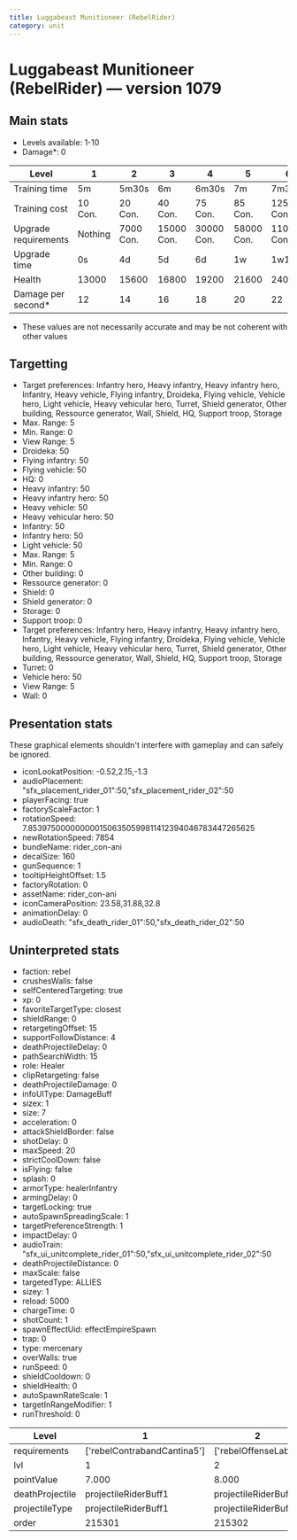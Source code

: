 ```yaml
---
title: Luggabeast Munitioneer (RebelRider)
category: unit
---
```


# Luggabeast Munitioneer (RebelRider) — version 1079

## Main stats

  * Levels available: 1-10
  * Damage*: 0

|Level               |1      |2        |3         |4         |5         |6          |7          |8          |9          |10         |
|--------------------|-------|---------|----------|----------|----------|-----------|-----------|-----------|-----------|-----------|
|Training time       |5m     |5m30s    |6m        |6m30s     |7m        |7m30s      |8m         |8m30s      |9m         |9m30s      |
|Training cost       |10 Con.|20 Con.  |40 Con.   |75 Con.   |85 Con.   |125 Con.   |170 Con.   |230 Con.   |310 Con.   |525 Con.   |
|Upgrade requirements|Nothing|7000 Con.|15000 Con.|30000 Con.|58000 Con.|110000 Con.|140000 Con.|160000 Con.|165000 Con.|168000 Con.|
|Upgrade time        |0s     |4d       |5d        |6d        |1w        |1w1d       |1w2d       |1w3d       |1w4d       |1w5d       |
|Health              |13000  |15600    |16800     |19200     |21600     |24000      |26400      |28800      |31200      |36000      |
|Damage per second*  |12     |14       |16        |18        |20        |22         |24         |26         |28         |30         |

* These values are not necessarily accurate and may be not coherent with other values

## Targetting

  * Target preferences: Infantry hero, Heavy infantry, Heavy infantry hero, Infantry, Heavy vehicle, Flying infantry, Droideka, Flying vehicle, Vehicle hero, Light vehicle, Heavy vehicular hero, Turret, Shield generator, Other building, Ressource generator, Wall, Shield, HQ, Support troop, Storage
  * Max. Range: 5
  * Min. Range: 0
  * View Range: 5
  * Droideka: 50
  * Flying infantry: 50
  * Flying vehicle: 50
  * HQ: 0
  * Heavy infantry: 50
  * Heavy infantry hero: 50
  * Heavy vehicle: 50
  * Heavy vehicular hero: 50
  * Infantry: 50
  * Infantry hero: 50
  * Light vehicle: 50
  * Max. Range: 5
  * Min. Range: 0
  * Other building: 0
  * Ressource generator: 0
  * Shield: 0
  * Shield generator: 0
  * Storage: 0
  * Support troop: 0
  * Target preferences: Infantry hero, Heavy infantry, Heavy infantry hero, Infantry, Heavy vehicle, Flying infantry, Droideka, Flying vehicle, Vehicle hero, Light vehicle, Heavy vehicular hero, Turret, Shield generator, Other building, Ressource generator, Wall, Shield, HQ, Support troop, Storage
  * Turret: 0
  * Vehicle hero: 50
  * View Range: 5
  * Wall: 0

## Presentation stats

These graphical elements shouldn't interfere with gameplay and can safely be ignored.

  * iconLookatPosition: -0.52,2.15,-1.3
  * audioPlacement: "sfx_placement_rider_01":50,"sfx_placement_rider_02":50
  * playerFacing: true
  * factoryScaleFactor: 1
  * rotationSpeed: 7.8539750000000001506350599811412394046783447265625
  * newRotationSpeed: 7854
  * bundleName: rider_con-ani
  * decalSize: 160
  * gunSequence: 1
  * tooltipHeightOffset: 1.5
  * factoryRotation: 0
  * assetName: rider_con-ani
  * iconCameraPosition: 23.58,31.88,32.8
  * animationDelay: 0
  * audioDeath: "sfx_death_rider_01":50,"sfx_death_rider_02":50

## Uninterpreted stats

  * faction: rebel
  * crushesWalls: false
  * selfCenteredTargeting: true
  * xp: 0
  * favoriteTargetType: closest
  * shieldRange: 0
  * retargetingOffset: 15
  * supportFollowDistance: 4
  * deathProjectileDelay: 0
  * pathSearchWidth: 15
  * role: Healer
  * clipRetargeting: false
  * deathProjectileDamage: 0
  * infoUIType: DamageBuff
  * sizex: 1
  * size: 7
  * acceleration: 0
  * attackShieldBorder: false
  * shotDelay: 0
  * maxSpeed: 20
  * strictCoolDown: false
  * isFlying: false
  * splash: 0
  * armorType: healerInfantry
  * armingDelay: 0
  * targetLocking: true
  * autoSpawnSpreadingScale: 1
  * targetPreferenceStrength: 1
  * impactDelay: 0
  * audioTrain: "sfx_ui_unitcomplete_rider_01":50,"sfx_ui_unitcomplete_rider_02":50
  * deathProjectileDistance: 0
  * maxScale: false
  * targetedType: ALLIES
  * sizey: 1
  * reload: 5000
  * chargeTime: 0
  * shotCount: 1
  * spawnEffectUid: effectEmpireSpawn
  * trap: 0
  * type: mercenary
  * overWalls: true
  * runSpeed: 0
  * shieldCooldown: 0
  * shieldHealth: 0
  * autoSpawnRateScale: 1
  * targetInRangeModifier: 1
  * runThreshold: 0

|Level          |1                          |2                   |3                   |4                   |5                   |6                   |7                   |8                   |9                   |10                   |
|---------------|---------------------------|--------------------|--------------------|--------------------|--------------------|--------------------|--------------------|--------------------|--------------------|---------------------|
|requirements   |['rebelContrabandCantina5']|['rebelOffenseLab2']|['rebelOffenseLab3']|['rebelOffenseLab4']|['rebelOffenseLab5']|['rebelOffenseLab6']|['rebelOffenseLab7']|['rebelOffenseLab8']|['rebelOffenseLab9']|['rebelOffenseLab10']|
|lvl            |1                          |2                   |3                   |4                   |5                   |6                   |7                   |8                   |9                   |10                   |
|pointValue     |7.000                      |8.000               |10.000              |11.000              |13.000              |14.000              |15.000              |17.000              |18.000              |21.000               |
|deathProjectile|projectileRiderBuff1       |projectileRiderBuff2|projectileRiderBuff3|projectileRiderBuff4|projectileRiderBuff5|projectileRiderBuff6|projectileRiderBuff7|projectileRiderBuff8|projectileRiderBuff9|projectileRiderBuff10|
|projectileType |projectileRiderBuff1       |projectileRiderBuff2|projectileRiderBuff3|projectileRiderBuff4|projectileRiderBuff5|projectileRiderBuff6|projectileRiderBuff7|projectileRiderBuff8|projectileRiderBuff9|projectileRiderBuff10|
|order          |215301                     |215302              |215303              |215304              |215305              |215306              |215307              |215308              |215309              |215310               |


